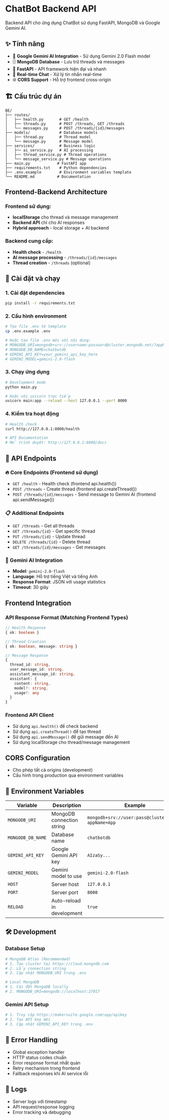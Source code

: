 # ChatBot Backend API

Backend API cho ứng dụng ChatBot sử dụng FastAPI, MongoDB và Google Gemini AI.

## ✨ Tính năng

- 🤖 **Google Gemini AI Integration** - Sử dụng Gemini 2.0 Flash model
- 🗄️ **MongoDB Database** - Lưu trữ threads và messages
- 🚀 **FastAPI** - API framework hiện đại và nhanh
- 🔄 **Real-time Chat** - Xử lý tin nhắn real-time
- 🌐 **CORS Support** - Hỗ trợ frontend cross-origin

## 🏗️ Cấu trúc dự án

```
BE/
├── routes/
│   ├── health.py       # GET /health
│   ├── threads.py      # POST /threads, GET /threads
│   └── messages.py     # POST /threads/{id}/messages
├── models/             # Database models
│   ├── thread.py       # Thread model
│   └── message.py      # Message model
├── services/           # Business logic
│   ├── ai_service.py   # AI processing
│   ├── thread_service.py # Thread operations
│   └── message_service.py # Message operations
├── main.py            # FastAPI app
├── requirements.txt    # Python dependencies
├── .env.example        # Environment variables template
└── README.md          # Documentation
```

## Frontend-Backend Architecture

### Frontend sử dụng:
- **localStorage** cho thread và message management
- **Backend API** chỉ cho AI responses
- **Hybrid approach** - local storage + AI backend

### Backend cung cấp:
- **Health check** - `/health`
- **AI message processing** - `/threads/{id}/messages`
- **Thread creation** - `/threads` (optional)

## 🚀 Cài đặt và chạy

### 1. Cài đặt dependencies
```bash
pip install -r requirements.txt
```

### 2. Cấu hình environment
```bash
# Tạo file .env từ template
cp .env.example .env

# Hoặc tạo file .env mới với nội dung:
# MONGODB_URI=mongodb+srv://username:password@cluster.mongodb.net/?appName=AppName
# MONGODB_DB_NAME=chatbotdb
# GEMINI_API_KEY=your_gemini_api_key_here
# GEMINI_MODEL=gemini-2.0-flash
```

### 3. Chạy ứng dụng
```bash
# Development mode
python main.py

# Hoặc với uvicorn trực tiếp
uvicorn main:app --reload --host 127.0.0.1 --port 8000
```

### 4. Kiểm tra hoạt động
```bash
# Health check
curl http://127.0.0.1:8000/health

# API Documentation
# Mở trình duyệt: http://127.0.0.1:8000/docs
```

## 📡 API Endpoints

### 🔥 Core Endpoints (Frontend sử dụng)
- `GET /health` - Health check (frontend api.health())
- `POST /threads` - Create thread (frontend api.createThread())
- `POST /threads/{id}/messages` - Send message to Gemini AI (frontend api.sendMessage())

### 📋 Additional Endpoints
- `GET /threads` - Get all threads
- `GET /threads/{id}` - Get specific thread
- `PUT /threads/{id}` - Update thread
- `DELETE /threads/{id}` - Delete thread
- `GET /threads/{id}/messages` - Get messages

### 🤖 Gemini AI Integration
- **Model**: `gemini-2.0-flash`
- **Language**: Hỗ trợ tiếng Việt và tiếng Anh
- **Response Format**: JSON với usage statistics
- **Timeout**: 30 giây

## Frontend Integration

### API Response Format (Matching Frontend Types)
```typescript
// Health Response
{ ok: boolean }

// Thread Creation
{ ok: boolean, message: string }

// Message Response
{
  thread_id: string,
  user_message_id: string,
  assistant_message_id: string,
  assistant: {
    content: string,
    model?: string,
    usage?: any
  }
}
```

### Frontend API Client
- Sử dụng `api.health()` để check backend
- Sử dụng `api.createThread()` để tạo thread
- Sử dụng `api.sendMessage()` để gửi message đến AI
- Sử dụng localStorage cho thread/message management

## CORS Configuration
- Cho phép tất cả origins (development)
- Cấu hình trong production qua environment variables

## 🔧 Environment Variables

| Variable | Description | Example |
|----------|-------------|---------|
| `MONGODB_URI` | MongoDB connection string | `mongodb+srv://user:pass@cluster.net/?appName=App` |
| `MONGODB_DB_NAME` | Database name | `chatbotdb` |
| `GEMINI_API_KEY` | Google Gemini API key | `AIzaSy...` |
| `GEMINI_MODEL` | Gemini model to use | `gemini-2.0-flash` |
| `HOST` | Server host | `127.0.0.1` |
| `PORT` | Server port | `8000` |
| `RELOAD` | Auto-reload in development | `true` |

## 🛠️ Development

### Database Setup
```bash
# MongoDB Atlas (Recommended)
# 1. Tạo cluster tại https://cloud.mongodb.com
# 2. Lấy connection string
# 3. Cập nhật MONGODB_URI trong .env

# Local MongoDB
# 1. Cài đặt MongoDB locally
# 2. MONGODB_URI=mongodb://localhost:27017
```

### Gemini API Setup
```bash
# 1. Truy cập https://makersuite.google.com/app/apikey
# 2. Tạo API key mới
# 3. Cập nhật GEMINI_API_KEY trong .env
```

## 🚨 Error Handling
- Global exception handler
- HTTP status codes chuẩn
- Error response format nhất quán
- Retry mechanism trong frontend
- Fallback responses khi AI service lỗi

## 📝 Logs
- Server logs với timestamp
- API request/response logging
- Error tracking và debugging